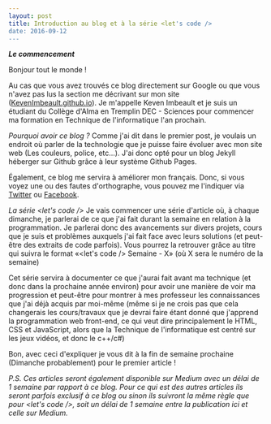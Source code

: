 ```yaml
---
layout: post
title: Introduction au blog et à la série <let's code />
date: 2016-09-12
---
```

**_Le commencement_**

Bonjour tout le monde !

Au cas que vous avez trouvés ce blog directement sur Google ou que vous n'avez pas lus la section me décrivant sur mon site ([KevenImbeault.github.io][monSite]). Je m'appelle Keven Imbeault et je suis un étudiant du Collège d'Alma en Tremplin DEC - Sciences pour commencer ma formation en Technique de l'informatique l'an prochain.

*Pourquoi avoir ce blog ?*
Comme j'ai dit dans le premier post, je voulais un endroit où parler de la technologie que je puisse faire évoluer avec mon site web (Les couleurs, police, etc...). J'ai donc opté pour un blog Jekyll héberger sur Github grâce à leur système Github Pages.

Également, ce blog me servira à améliorer mon français. Donc, si vous voyez une ou des fautes d'orthographe, vous pouvez me l'indiquer via [Twitter][monTwitter] ou [Facebook][monFacebook].

*La série <let's code />*
Je vais commencer une série d'article où, à chaque dimanche, je parlerai de ce que j'ai fait durant la semaine en relation à la programmation. Je parlerai donc des avancements sur divers projets, cours que je suis et problèmes auxquels j'ai fait face avec leurs solutions (et peut-être des extraits de code parfois). Vous pourrez la retrouver grâce au titre qui suivra le format «<let's code /> Semaine - X» (où X sera le numéro de la semaine)

Cet série servira à documenter ce que j'aurai fait avant ma technique (et donc dans la prochaine année environ) pour avoir une manière de voir ma progression et peut-être pour montrer à mes professeur les connaissances que j'ai déjà acquis par moi-même (même si je ne crois pas que cela changerais les cours/travaux que je devrai faire étant donné que j'apprend la programmation web front-end, ce qui veut dire principalement le HTML, CSS et JavaScript, alors que la Technique de l'informatique est centré sur les jeux vidéos, et donc le c++/c#)

Bon, avec ceci d'expliquer je vous dit à la fin de semaine prochaine (Dimanche probablement) pour le premier article !

*P.S. Ces articles seront également disponible sur Medium avec un délai de 1 semaine par rapport à ce blog. Pour ce qui est des autres articles ils seront parfois exclusif à ce blog ou sinon ils suivront la même règle que pour <let's code />, soit un délai de 1 semaine entre la publication ici et celle sur Medium.*


[monSite]: https://kevenimbeault.github.io/
[monTwitter]: https://twitter.com/xKeke111x
[monFacebook]: https://www.facebook.com/KevenImbeault
